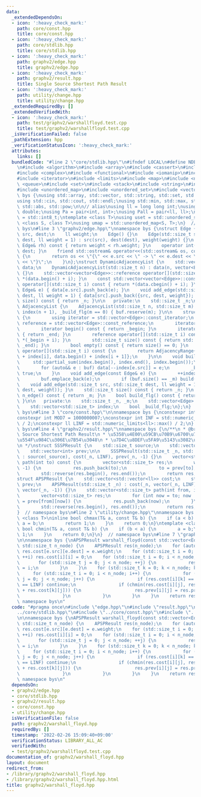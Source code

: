 ```yaml
---
data:
  _extendedDependsOn:
  - icon: ':heavy_check_mark:'
    path: core/const.hpp
    title: core/const.hpp
  - icon: ':heavy_check_mark:'
    path: core/stdlib.hpp
    title: core/stdlib.hpp
  - icon: ':heavy_check_mark:'
    path: graphv2/edge.hpp
    title: graphv2/edge.hpp
  - icon: ':heavy_check_mark:'
    path: graphv2/result.hpp
    title: Single Source Shortest Path Result
  - icon: ':heavy_check_mark:'
    path: utility/change.hpp
    title: utility/change.hpp
  _extendedRequiredBy: []
  _extendedVerifiedWith:
  - icon: ':heavy_check_mark:'
    path: test/graphv2/warshallfloyd.test.cpp
    title: test/graphv2/warshallfloyd.test.cpp
  _isVerificationFailed: false
  _pathExtension: hpp
  _verificationStatusIcon: ':heavy_check_mark:'
  attributes:
    links: []
  bundledCode: "#line 2 \"core/stdlib.hpp\"\n#ifndef LOCAL\n#define NDEBUG\n#endif\n\
    \n#include <algorithm>\n#include <array>\n#include <cassert>\n#include <cmath>\n\
    #include <complex>\n#include <functional>\n#include <iomanip>\n#include <iostream>\n\
    #include <iterator>\n#include <limits>\n#include <map>\n#include <numeric>\n#include\
    \ <queue>\n#include <set>\n#include <stack>\n#include <string>\n#include <type_traits>\n\
    #include <unordered_map>\n#include <unordered_set>\n#include <vector>\n\nnamespace\
    \ bys {\nusing std::array, std::vector, std::string, std::set, std::map, std::pair;\n\
    using std::cin, std::cout, std::endl;\nusing std::min, std::max, std::sort, std::reverse,\
    \ std::abs, std::pow;\n\n// alias\nusing ll = long long int;\nusing ld = long\
    \ double;\nusing Pa = pair<int, int>;\nusing Pall = pair<ll, ll>;\nusing ibool\
    \ = std::int8_t;\ntemplate <class T>\nusing uset = std::unordered_set<T>;\ntemplate\
    \ <class S, class T>\nusing umap = std::unordered_map<S, T>;\n}  // namespace\
    \ bys\n#line 3 \"graphv2/edge.hpp\"\nnamespace bys {\nstruct Edge {\n    std::size_t\
    \ src, dest;\n    ll weight;\n    Edge() {}\n    Edge(std::size_t src, std::size_t\
    \ dest, ll weight = 1) : src(src), dest(dest), weight(weight) {}\n    bool operator<(const\
    \ Edge& rh) const { return weight < rh.weight; }\n    operator int() const { return\
    \ dest; }\n    friend std::ostream& operator<<(std::ostream& os, const Edge& e)\
    \ {\n        return os << \"{\" << e.src << \" -> \" << e.dest << \": \" << e.weight\
    \ << \"}\";\n    }\n};\nstruct DynamicAdjacencyList {\n    std::vector<std::vector<Edge>>\
    \ data;\n    DynamicAdjacencyList(std::size_t n) : data(n, vector<Edge>()), _n(n)\
    \ {}\n    std::vector<vector<Edge>>::reference operator[](std::size_t i) { return\
    \ *(data.begin() + i); }\n    const std::vector<vector<Edge>>::const_reference\
    \ operator[](std::size_t i) const { return *(data.cbegin() + i); }\n    void add_edge(const\
    \ Edge& e) { data[e.src].push_back(e); }\n    void add_edge(std::size_t src, std::size_t\
    \ dest, ll weight = 1) { data[src].push_back({src, dest, weight}); }\n    std::size_t\
    \ size() const { return _n; }\n\n   private:\n    std::size_t _n;\n};\nstruct\
    \ AdjacencyList {\n    AdjacencyList(std::size_t n, std::size_t m) : _n(n), _m(m),\
    \ index(n + 1), _build_flg(m == 0) { buf.reserve(m); }\n\n    struct AdjacencyRange\
    \ {\n        using iterator = std::vector<Edge>::const_iterator;\n        using\
    \ reference = std::vector<Edge>::const_reference;\n        iterator _begin, _end;\n\
    \        iterator begin() const { return _begin; }\n        iterator end() const\
    \ { return _end; }\n        reference operator[](std::size_t i) const { return\
    \ *(_begin + i); }\n        std::size_t size() const { return std::distance(_begin,\
    \ _end); }\n        bool empty() const { return size() == 0; }\n    };\n    AdjacencyRange\
    \ operator[](std::size_t i) const {\n        return AdjacencyRange{data.begin()\
    \ + index[i], data.begin() + index[i + 1]};\n    }\n\n    void build() {\n   \
    \     std::partial_sum(index.begin(), index.end(), index.begin());\n        data.resize(_m);\n\
    \        for (auto&& e : buf) data[--index[e.src]] = e;\n        _build_flg =\
    \ true;\n    }\n    void add_edge(const Edge& e) {\n        ++index[e.src];\n\
    \        buf.emplace_back(e);\n        if (buf.size() == _m) build();\n    }\n\
    \    void add_edge(std::size_t src, std::size_t dest, ll weight = 1) { add_edge(Edge(src,\
    \ dest, weight)); }\n    std::size_t size() const { return _n; }\n    std::size_t\
    \ n_edge() const { return _m; }\n    bool build_flg() const { return _build_flg;\
    \ }\n\n   private:\n    std::size_t _n, _m;\n    std::vector<Edge> buf, data;\n\
    \    std::vector<std::size_t> index;\n    bool _build_flg;\n};\n}  // namespace\
    \ bys\n#line 3 \"core/const.hpp\"\n\nnamespace bys {\nconstexpr int MOD = 998244353;\n\
    constexpr int MOD7 = 1000000007;\nconstexpr int INF = std::numeric_limits<int>::max()\
    \ / 2;\nconstexpr ll LINF = std::numeric_limits<ll>::max() / 2;\n}  // namespace\
    \ bys\n#line 4 \"graphv2/result.hpp\"\nnamespace bys {\n/**\n * @brief Single\
    \ Source Shortest Path Result\n * \u5358\u4E00\u59CB\u70B9\u6700\u77ED\u7D4C\u8DEF\
    \u554F\u984C\u306E\u7B54\u3048\n * \u7D4C\u8DEF\u5FA9\u5143\u3082\u3067\u304D\u308B\
    \n */\nstruct SSSPResult {\n    std::size_t source;\n    std::vector<ll> cost;\n\
    \    std::vector<int> prev;\n\n    SSSPResult(std::size_t _n, std::size_t _source)\
    \ : source(_source), cost(_n, LINF), prev(_n, -1) {}\n    vector<std::size_t>\
    \ path(int to) const {\n        vector<std::size_t> res;\n        while (to !=\
    \ -1) {\n            res.push_back(to);\n            to = prev[to];\n        }\n\
    \        std::reverse(res.begin(), res.end());\n        return res;\n    }\n};\n\
    struct APSPResult {\n    std::vector<std::vector<ll>> cost;\n    std::vector<std::vector<int>>\
    \ prev;\n    APSPResult(std::size_t _n) : cost(_n, vector(_n, LINF)), prev(_n,\
    \ vector(_n, -1)) {}\n    std::vector<std::size_t> path(int from, int to) {\n\
    \        vector<std::size_t> res;\n        for (int now = to; now != from; now\
    \ = prev[from][now]) {\n            res.push_back(now);\n        }\n        res.push_back(from);\n\
    \        std::reverse(res.begin(), res.end());\n        return res;\n    }\n};\n\
    }  // namespace bys\n#line 2 \"utility/change.hpp\"\nnamespace bys {\ntemplate\
    \ <class T>\ninline bool chmax(T& a, const T& b) {\n    if (a < b) {\n       \
    \ a = b;\n        return 1;\n    }\n    return 0;\n}\ntemplate <class T>\ninline\
    \ bool chmin(T& a, const T& b) {\n    if (b < a) {\n        a = b;\n        return\
    \ 1;\n    }\n    return 0;\n}\n}  // namespace bys\n#line 7 \"graphv2/warshall_floyd.hpp\"\
    \n\nnamespace bys {\nAPSPResult warshall_floyd(const std::vector<Edge>& graph,\
    \ std::size_t n_node) {\n    APSPResult res(n_node);\n    for (auto&& e : graph)\
    \ res.cost[e.src][e.dest] = e.weight;\n    for (std::size_t i = 0; i < n_node;\
    \ ++i) res.cost[i][i] = 0;\n    for (std::size_t i = 0; i < n_node; ++i) {\n \
    \       for (std::size_t j = 0; j < n_node; ++j) {\n            res.prev[i][j]\
    \ = i;\n        }\n    }\n    for (std::size_t k = 0; k < n_node; k++) {\n   \
    \     for (std::size_t i = 0; i < n_node; i++) {\n            for (std::size_t\
    \ j = 0; j < n_node; j++) {\n                if (res.cost[i][k] == LINF || res.cost[k][j]\
    \ == LINF) continue;\n                if (chmin(res.cost[i][j], res.cost[i][k]\
    \ + res.cost[k][j])) {\n                    res.prev[i][j] = res.prev[k][j];\n\
    \                }\n            }\n        }\n    }\n    return res;\n}\n}  //\
    \ namespace bys\n"
  code: "#pragma once\n#include \"edge.hpp\"\n#include \"result.hpp\"\n#include \"\
    ../core/stdlib.hpp\"\n#include \"../core/const.hpp\"\n#include \"../utility/change.hpp\"\
    \n\nnamespace bys {\nAPSPResult warshall_floyd(const std::vector<Edge>& graph,\
    \ std::size_t n_node) {\n    APSPResult res(n_node);\n    for (auto&& e : graph)\
    \ res.cost[e.src][e.dest] = e.weight;\n    for (std::size_t i = 0; i < n_node;\
    \ ++i) res.cost[i][i] = 0;\n    for (std::size_t i = 0; i < n_node; ++i) {\n \
    \       for (std::size_t j = 0; j < n_node; ++j) {\n            res.prev[i][j]\
    \ = i;\n        }\n    }\n    for (std::size_t k = 0; k < n_node; k++) {\n   \
    \     for (std::size_t i = 0; i < n_node; i++) {\n            for (std::size_t\
    \ j = 0; j < n_node; j++) {\n                if (res.cost[i][k] == LINF || res.cost[k][j]\
    \ == LINF) continue;\n                if (chmin(res.cost[i][j], res.cost[i][k]\
    \ + res.cost[k][j])) {\n                    res.prev[i][j] = res.prev[k][j];\n\
    \                }\n            }\n        }\n    }\n    return res;\n}\n}  //\
    \ namespace bys\n"
  dependsOn:
  - graphv2/edge.hpp
  - core/stdlib.hpp
  - graphv2/result.hpp
  - core/const.hpp
  - utility/change.hpp
  isVerificationFile: false
  path: graphv2/warshall_floyd.hpp
  requiredBy: []
  timestamp: '2022-02-26 15:09:40+09:00'
  verificationStatus: LIBRARY_ALL_AC
  verifiedWith:
  - test/graphv2/warshallfloyd.test.cpp
documentation_of: graphv2/warshall_floyd.hpp
layout: document
redirect_from:
- /library/graphv2/warshall_floyd.hpp
- /library/graphv2/warshall_floyd.hpp.html
title: graphv2/warshall_floyd.hpp
---
```

